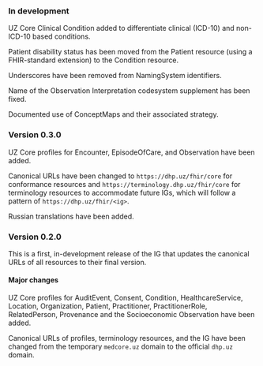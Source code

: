 ### In development

UZ Core Clinical Condition added to differentiate clinical (ICD-10) and non-ICD-10 based conditions.

Patient disability status has been moved from the Patient resource (using a FHIR-standard extension) to the Condition resource.

Underscores have been removed from NamingSystem identifiers.

Name of the Observation Interpretation codesystem supplement has been fixed.

Documented use of ConceptMaps and their associated strategy.

### Version 0.3.0

UZ Core profiles for Encounter, EpisodeOfCare, and Observation have been added.

Canonical URLs have been changed to `https://dhp.uz/fhir/core` for conformance resources and `https://terminology.dhp.uz/fhir/core` for terminology resources to accommodate future IGs, which will follow a pattern of `https://dhp.uz/fhir/<ig>`.

Russian translations have been added.

### Version 0.2.0

This is a first, in-development release of the IG that updates the canonical URLs of all resources to their final version.

#### Major changes
UZ Core profiles for AuditEvent, Consent, Condition, HealthcareService, Location, Organization, Patient, Practitioner, PractitionerRole, RelatedPerson, Provenance and the Socioeconomic Observation have been added.

Canonical URLs of profiles, terminology resources, and the IG have been changed from the temporary `medcore.uz` domain to the official `dhp.uz` domain.


